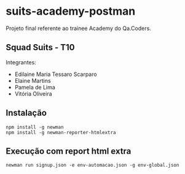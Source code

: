 # suits-academy-postman

Projeto final referente ao trainee Academy do Qa.Coders.

## Squad Suits - T10
Integrantes:
- Edilaine Maria Tessaro Scarparo
- Elaine Martins
- Pamela de Lima
- Vitória Oliveira

## Instalação
    npm install -g newman
    npm install -g newman-reporter-htmlextra

## Execução com report html extra
    newman run signup.json -e env-automacao.json -g env-global.json





